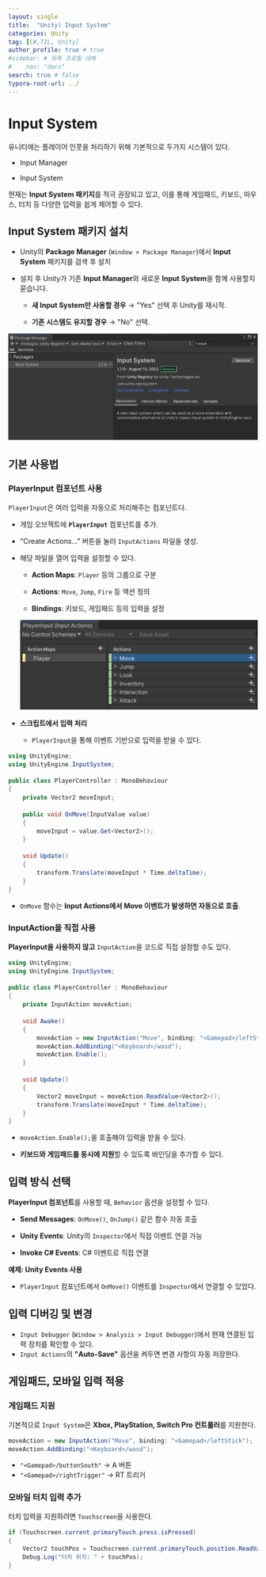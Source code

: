 ```yaml
---
layout: single
title:  "Unity) Input System"
categories: Unity
tag: [C#,TIL, Unity]
author_profile: true # true
#sidebar: # 좌측 프로필 대체
#    nav: "docs"
search: true # false
typora-root-url: ../
---
```




# Input System

유니티에는 플레이어 인풋을 처리하기 위해 기본적으로 두가지 시스템이 있다.

- Input Manager

- Input System

현재는 **Input System 패키지**를 적극 권장되고 있고, 이를 통해 게임패드, 키보드, 마우스, 터치 등 다양한 입력을 쉽게 제어할 수 있다.



## Input System 패키지 설치

- Unity의 **Package Manager** (`Window > Package Manager`)에서 **Input System** 패키지를 검색 후 설치

- 설치 후 Unity가 기존 **Input Manager**와 새로운 **Input System**을 함께 사용할지 묻습니다.

  - **새 Input System만 사용할 경우** → "Yes" 선택 후 Unity를 재시작.

  - **기존 시스템도 유지할 경우** → "No" 선택.

![image-20250304112953705](/images/2025-03-04-0039/image-20250304112953705.png)



## 기본 사용법

### PlayerInput 컴포넌트 사용

`PlayerInput`은 여러 입력을 자동으로 처리해주는 컴포넌트다.

- 게임 오브젝트에 **`PlayerInput`** 컴포넌트를 추가.

- "Create Actions..." 버튼을 눌러 `InputActions` 파일을 생성.

- 해당 파일을 열어 입력을 설정할 수 있다.

  - **Action Maps**: `Player` 등의 그룹으로 구분

  - **Actions**: `Move`, `Jump`, `Fire` 등 액션 정의

  - **Bindings**: 키보드, 게임패드 등의 입력을 설정

  ![image-20250304143541625](/images/2025-03-04-0039/image-20250304143541625.png)

- **스크립트에서 입력 처리**
  - `PlayerInput`을 통해 이벤트 기반으로 입력을 받을 수 있다.

``` c#
using UnityEngine;
using UnityEngine.InputSystem;

public class PlayerController : MonoBehaviour
{
    private Vector2 moveInput;

    public void OnMove(InputValue value)
    {
        moveInput = value.Get<Vector2>();
    }

    void Update()
    {
        transform.Translate(moveInput * Time.deltaTime);
    }
}
```

- `OnMove` 함수는 **Input Actions에서 Move 이벤트가 발생하면 자동으로 호출**.



### **InputAction을 직접 사용**

**PlayerInput을 사용하지 않고** `InputAction`을 코드로 직접 설정할 수도 있다.

``` c#
using UnityEngine;
using UnityEngine.InputSystem;

public class PlayerController : MonoBehaviour
{
    private InputAction moveAction;

    void Awake()
    {
        moveAction = new InputAction("Move", binding: "<Gamepad>/leftStick");
        moveAction.AddBinding("<Keyboard>/wasd");
        moveAction.Enable();
    }

    void Update()
    {
        Vector2 moveInput = moveAction.ReadValue<Vector2>();
        transform.Translate(moveInput * Time.deltaTime);
    }
}
```

- `moveAction.Enable();`을 호출해야 입력을 받을 수 있다.

- **키보드와 게임패드를 동시에 지원**할 수 있도록 바인딩을 추가할 수 있다.





## **입력 방식 선택**

**PlayerInput 컴포넌트**를 사용할 때, `Behavior` 옵션을 설정할 수 있다.

- **Send Messages**: `OnMove()`, `OnJump()` 같은 함수 자동 호출

- **Unity Events**: Unity의 `Inspector`에서 직접 이벤트 연결 가능

- **Invoke C# Events**: C# 이벤트로 직접 연결

**예제: Unity Events 사용**

- `PlayerInput` 컴포넌트에서 `OnMove()` 이벤트를 `Inspector`에서 연결할 수 있었다.



## **입력 디버깅 및 변경**

- `Input Debugger` (`Window > Analysis > Input Debugger`)에서 현재 연결된 입력 장치를 확인할 수 있다.
- `Input Actions`의 **"Auto-Save"** 옵션을 켜두면 변경 사항이 자동 저장한다.



## **게임패드, 모바일 입력 적용**

### **게임패드 지원**

기본적으로 `Input System`은 **Xbox, PlayStation, Switch Pro 컨트롤러**를 지원한다.

```c#
moveAction = new InputAction("Move", binding: "<Gamepad>/leftStick");
moveAction.AddBinding("<Keyboard>/wasd");
```

- `"<Gamepad>/buttonSouth"` → A 버튼
- `"<Gamepad>/rightTrigger"` → RT 트리거

### **모바일 터치 입력 추가**

터치 입력을 지원하려면 `Touchscreen`을 사용한다.

```c#
if (Touchscreen.current.primaryTouch.press.isPressed)
{
    Vector2 touchPos = Touchscreen.current.primaryTouch.position.ReadValue();
    Debug.Log("터치 위치: " + touchPos);
}
```

